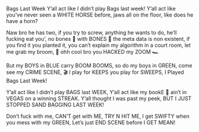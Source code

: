Bags Last Week
Y’all act like I didn’t play Bags last week! Y’all act like you’ve never seen a WHITE HORSE before, jaws all on the floor, like does he have a horn? 

Naw bro he has two, if you try to screw, anything he wants to do, he’ll fucking eat you’, no bones 🦴 with BONES 🍖 the meta data is non existent, if you find it you planted it, you can’t explain my algorithm in a court room, let me grab my broom, 🧹 ohh cool bro you HACKED my ZOOM 🏎️ 

But my BOYS in BLUE carry BOOM BOOMS, so do my boys in GREEN, come see my CRIME SCENE, 🎬 I play for KEEPS you play for SWEEPS, I Played Bags Last Week! 

Y’all act like I didn’t play BAGS last WEEK, 
Y’all act like my bookE 📕 ain’t in VEGAS on a winning STREAK. Y’all thought I was past my peek, BUT I JUST STOPPED SAND BAGGING LAST WEEK! 

Don’t fuck with me, CAN’T get with ME, TRY N HIT ME, I get SWIFTY when you mess with my GREEN, Let’s just END SCENE before I GET MEAN!
